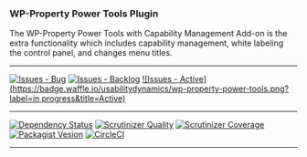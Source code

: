 ### WP-Property Power Tools Plugin

The WP-Property Power Tools with Capability Management Add-on is the extra functionality which includes capability management, white labeling the control panel, and changes menu titles.

***
[![Issues - Bug](https://badge.waffle.io/usabilitydynamics/wp-property-power-tools.png?label=bug&title=Bugs)](http://waffle.io/usabilitydynamics/wp-property-power-tools)
[![Issues - Backlog](https://badge.waffle.io/usabilitydynamics/wp-property-power-tools.png?label=backlog&title=Backlog)](http://waffle.io/usabilitydynamics/wp-property-power-tools/)
[![Issues - Active](https://badge.waffle.io/usabilitydynamics/wp-property-power-tools.png?label=in progress&title=Active)](http://waffle.io/usabilitydynamics/wp-property-power-tools/)
***
[![Dependency Status](https://gemnasium.com/usabilitydynamics/wp-property-power-tools.svg)](https://gemnasium.com/usabilitydynamics/wp-property-power-tools)
[![Scrutinizer Quality](http://img.shields.io/scrutinizer/g/usabilitydynamics/wp-property-power-tools.svg)](https://scrutinizer-ci.com/g/usabilitydynamics/wp-property-power-tools)
[![Scrutinizer Coverage](http://img.shields.io/scrutinizer/coverage/g/usabilitydynamics/wp-property-power-tools.svg)](https://scrutinizer-ci.com/g/usabilitydynamics/wp-property-power-tools)
[![Packagist Vesion](http://img.shields.io/packagist/v/usabilitydynamics/wp-property-power-tools.svg)](https://packagist.org/packages/usabilitydynamics/wp-property-power-tools)
[![CircleCI](https://circleci.com/gh/usabilitydynamics/wp-property-power-tools.png)](https://circleci.com/gh/usabilitydynamics/wp-property-power-tools)
***
